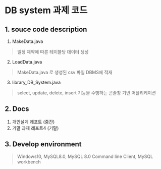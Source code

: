 # DB system 과제 코드 

## 1. souce code description

1. MakeData.java

  > 일정 제약에 따른 테이블당 데이터 생성

2. LoadData.java

  > MakeData.java 로 생성된 csv 파일 DBMS에 적재

3. library_DB_System.java

  > select, update, delete, insert 기능을 수행하는 콘솔창 기반 어플리케이션



## 2. Docs

1. 개인설계 레포트 (중간)
2. 기말 과제 레포트4 (기말)





## 3. Develop environment

>  Windows10, MySQL8.0, MySQL 8.0 Command line Client, MySQL workbench
